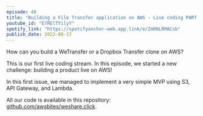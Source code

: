 ```yaml
---
episode: 48
title: "Building a File Transfer application on AWS - Live coding PART 1"
youtube_id: "EfRElTYilyY"
spotify_link: "https://spotifyanchor-web.app.link/e/ZmRNLRMACsb"
publish_date: 2022-08-17
---
```


How can you build a WeTransfer or a Dropbox Transfer clone on AWS?

This is our first live coding stream. In this episode, we started a new challenge: building a product live on AWS!

In this first issue, we managed to implement a very simple MVP using S3, API Gateway, and Lambda.

All our code is available in this repository: [github.com/awsbites/weshare.click](https://github.com/awsbites/weshare.click).
